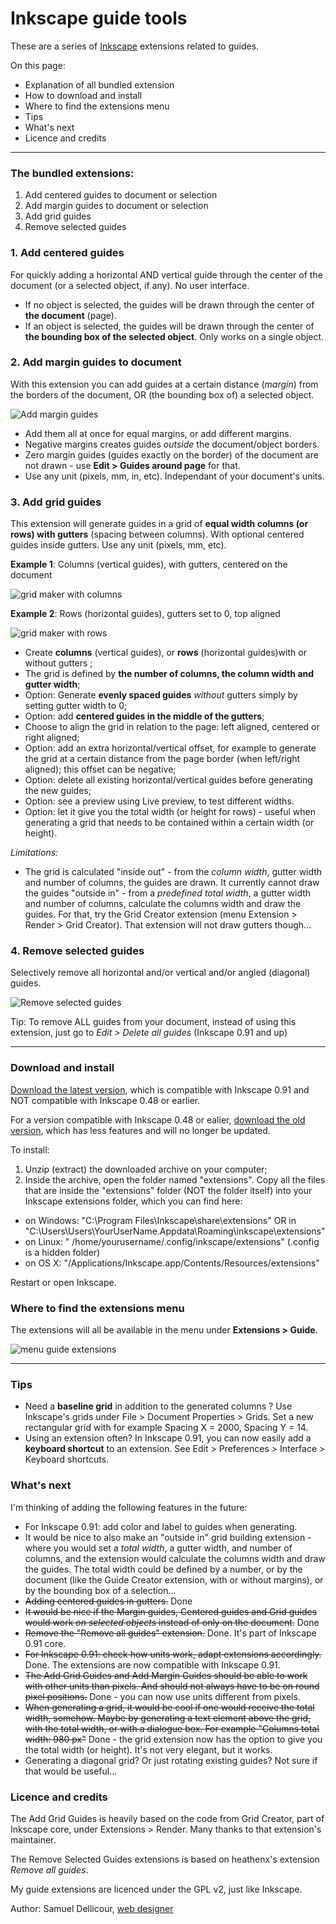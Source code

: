 Inkscape guide tools
===================

These are a series of [Inkscape](http://inkscape.org/) extensions related to guides.

On this page:

- Explanation of all bundled extension
- How to download and install
- Where to find the extensions menu
- Tips
- What's next
- Licence and credits

-----

### The bundled extensions:

1. Add centered guides to document or selection
2. Add margin guides to document or selection
3. Add grid guides
4. Remove selected guides

### 1. Add centered guides

For quickly adding a horizontal AND vertical guide through the center of the document (or a selected object, if any). No user interface.

- If no object is selected, the guides will be drawn through the center of **the document** (page).
- If an object is selected, the guides will be drawn through the center of **the bounding box of the selected object**. Only works on a single object.

### 2. Add margin guides to document

With this extension you can add guides at a certain distance (_margin_) from the borders of the document, OR (the bounding box of) a selected object. 

![Add margin guides](img/margins.png)

- Add them all at once for equal margins, or add different margins. 
- Negative margins creates guides _outside_ the document/object borders. 
- Zero margin guides (guides exactly on the border) of the document are not drawn - use **Edit > Guides around page** for that. 
- Use any unit (pixels, mm, in, etc). Independant of your document's units.

### 3. Add grid guides

This extension will generate guides in a grid of **equal width columns (or rows) with gutters** (spacing between columns). With optional centered guides inside gutters. Use any unit (pixels, mm, etc).

**Example 1**: Columns (vertical guides), with gutters, centered on the document

![grid maker with columns](img/grid.png)

**Example 2**: Rows (horizontal guides), gutters set to 0, top aligned

![grid maker with rows](img/grid-rows.png)

- Create **columns** (vertical guides), or **rows** (horizontal guides)with or without gutters ;
- The grid is defined by **the number of columns, the column width and gutter width**;
- Option: Generate **evenly spaced guides** *without* gutters simply by setting gutter width to 0;
- Option: add **centered guides in the middle of the gutters**;
- Choose to align the grid in relation to the page: left aligned, centered or right aligned;
- Option: add an extra horizontal/vertical offset, for example to generate the grid at a certain distance from the page border (when left/right aligned); this offset can be negative;
- Option: delete all existing horizontal/vertical guides before generating the new guides;
- Option: see a preview using Live preview, to test different widths.
- Option: let it give you the total width (or height for rows) - useful when generating a grid that needs to be contained within a certain width (or height).

_Limitations:_

- The grid is calculated "inside out" - from the _column width_, gutter width and number of columns, the guides are drawn. It currently cannot draw the guides "outside in" - from a _predefined total width_, a gutter width and number of columns, calculate the columns width and draw the guides. For that, try the Grid Creator extension (menu Extension > Render > Grid Creator). That extension will not draw gutters though...

### 4. Remove selected guides

Selectively remove all horizontal and/or vertical and/or angled (diagonal) guides. 

![Remove selected guides](img/remove.png)

Tip: To remove ALL guides from your document, instead of using this extension, just go to *Edit > Delete all guides* (Inkscape 0.91 and up)

-----

### Download and install

[Download the latest version](https://github.com/sambody/inkscape-guide-tools/archive/master.zip), which is compatible with Inkscape 0.91 and NOT compatible with Inkscape 0.48 or earlier.

For a version compatible with Inkscape 0.48 or ealier, [download the old version](https://github.com/sambody/inkscape-guide-tools/archive/1.0.zip), which has less features and will no longer be updated.

To install:

1. Unzip (extract) the downloaded archive on your computer;
2. Inside the archive, open the folder named "extensions". Copy all the files that are inside the "extensions" folder (NOT the folder itself) into your Inkscape extensions folder, which you can find here:

- on Windows: "C:\Program Files\Inkscape\share\extensions" OR in "C:\Users\Users\YourUserName\.Appdata\Roaming\inkscape\extensions"
- on Linux: " /home/yourusername/.config/inkscape/extensions" (.config is a hidden folder)
- on OS X: "/Applications/Inkscape.app/Contents/Resources/extensions" 

Restart or open Inkscape.

### Where to find the extensions menu

The extensions will all be available in the menu under **Extensions > Guide**.

![menu guide extensions](img/menu.png)

-----

### Tips

- Need a **baseline grid** in addition to the generated columns ? Use Inkscape's grids under File > Document Properties > Grids. Set a new rectangular grid with for example Spacing X = 2000, Spacing Y = 14.
- Using an extension often? In Inkscape 0.91, you can now easily add a **keyboard shortcut** to an extension. See Edit > Preferences > Interface > Keyboard shortcuts.

### What's next

I'm thinking of adding the following features in the future:

- For Inkscape 0.91: add color and label to guides when generating.
- It would be nice to also make an "outside in" grid building extension - where you would set a _total width_, a gutter width, and number of columns, and the extension would calculate the columns width and draw the guides. The total width could be defined by a number, or by the document (like the Guide Creator extension, with or without margins), or by the bounding box of a selection...
- ~~Adding centered guides in gutters.~~ Done
- ~~It would be nice if the Margin guides, Centered guides and Grid guides would work _on selected objects_ instead of only on the document.~~ Done
- ~~Remove the "Remove all guides" extension.~~ Done. It's part of Inkscape 0.91 core.
- ~~For Inkscape 0.91: check how units work, adapt extensions accordingly.~~ Done. The extensions are now compatible with Inkscape 0.91.
- ~~The Add Grid Guides and Add Margin Guides should be able to work with other units than pixels. And should not always have to be on round pixel positions.~~  Done - you can now use units different from pixels.
- ~~When generating a grid, it would be cool if one would receive the total width, somehow. Maybe by generating a text element above the grid, with the total width, or with a dialogue box. For example "Columns total width: 980 px"~~ Done - the grid extension now has the option to give you the total width (or height). It's not very elegant, but it works.
- Generating a diagonal grid? Or just rotating existing guides? Not sure if that would be useful... 

### Licence and credits

The Add Grid Guides is heavily based on the code from Grid Creator, part of Inkscape core, under Extensions > Render. Many thanks to that extension's maintainer.

The Remove Selected Guides extensions is based on heathenx's extension _Remove all guides_.

My guide extensions are licenced under the GPL v2, just like Inkscape.

Author: Samuel Dellicour, [web designer](http://www.samplify.be/)